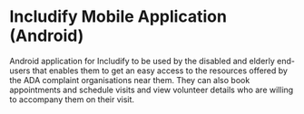 # Includify Mobile Application (Android)

Android application for Includify to be used by the disabled and elderly end-users that enables them
to get an easy access to the resources offered by the ADA complaint organisations near them. They can also
book appointments and schedule visits and view volunteer details who are willing to accompany them on 
their visit.